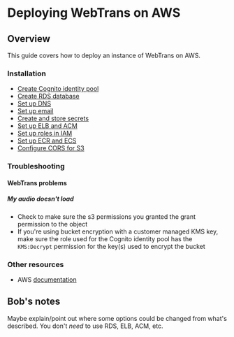 # Deploying WebTrans on AWS

## Overview

This guide covers how to deploy an instance of WebTrans on AWS.

### Installation

* [Create Cognito identity pool](cognito.md)
* [Create RDS database](rds.md)
* [Set up DNS](dns.md)
* [Set up email](email.md)
* [Create and store secrets](secrets.md)
* [Set up ELB and ACM](elb_and_acm.md)
* [Set up roles in IAM](iam.md)
* [Set up ECR and ECS](ecr_and_ecs.md)
* [Configure CORS for S3](cors.md)

### Troubleshooting

#### WebTrans problems

##### My audio doesn't load

* Check to make sure the s3 permissions you granted the grant permission to the object
* If you're using bucket encryption with a customer managed KMS key, make sure the role used for the Cognito identity pool has the `KMS:Decrypt` permission for the key(s) used to encrypt the bucket

### Other resources

* AWS [documentation](https://docs.aws.amazon.com)

## Bob's notes

Maybe explain/point out where some options could be changed from what's described. You don't _need_ to use RDS, ELB, ACM, etc.
